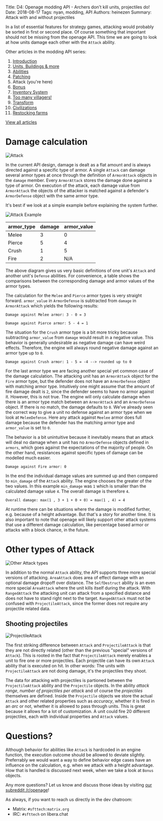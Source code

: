 Title: D4: Openage modding API - Archers don't kill units, projectiles do!
Date: 2018-08-17
Tags: nyan, modding, API
Authors: heinezen
Summary: Attack with and without projectiles

In a list of essential features for strategy games, attacking would probably be sorted in first or second place. Of course something that important should not be missing from the openage API. This time we are going to look at how units damage each other with the `Attack` ability.

Other articles in the modding API series:

1. [Introduction]({filename}/blog/D0000-openage_mod_api_intro.md)
2. [Units, Buildings & more]({filename}/blog/D0001-openage_mod_api_game_entity.md)
3. [Abilities]({filename}/blog/D0002-openage_mod_api_ability.md)
4. [Patching]({filename}/blog/D0003-openage_mod_api_patching.md)
5. Attack (you're here)
6. [Bonus]({filename}/blog/D0005-openage_mod_api_bonus.md)
7. [Inventory System]({filename}/blog/D0006-openage_mod_api_inventory.md)
8. [Too many villagers!]({filename}/blog/D0007-openage_mod_api_villager.md)
9. [Transform]({filename}/blog/D0008-openage_mod_api_transform.md)
10. [Civilizations]({filename}/blog/D0009-openage_mod_api_civ.md)
11. [Restocking farms]({filename}/blog/D0010-openage_mod_api_farming.md)

[View all articles]({filename}/blog/landing_page.md)

# Damage calculation

![Attack]({static}/images/D0004-attack-defense.png)

In the current API design, damage is dealt as a flat amount and is always directed against a specific type of armor. A single `Attack` can damage several armor types at once through the definition of `ArmorAttack` objects in the `damage` member. Every `ArmorAttack` stores the damage done against a type of armor. On execution of the attack, each damage value from `ArmorAttack` the objects of the attacker is matched against a defender's `ArmorDefense` object with the same armor type. 

It's best if we look at a simple example before explaining the system further.

![Attack Example]({static}/images/D0004-attack-example.png)

**armor_type** | **damage** | **armor_value**
---------------|------------|----------------
Melee          | 3          | 0
Pierce         | 5          | 4
Crush          | 1          | 5
Fire           | 2          | N/A

The above diagram gives us very basic definitions of one unit's `Attack` and another unit's `Defense` abilities. For convenience, a table shows the comparisons between the corresponding damage and armor values of the armor types.

The calculation for the `Melee` and `Pierce` armor types is very straight forward. `armor_value` in `ArmorDefense` is subtracted from `damage` in `ArmorAttack` which yields the following results:

```
Damage against Melee armor: 3 - 0 = 3 
```

```
Damage against Pierce armor: 5 - 4 = 1
```

The situation for the `Crush` armor type is a bit more tricky because subtracting `armor_value` from `damage` would result in a negative value. This behavior is generally undesirable as negative damage can have weird effects. Therefore, the engine will always round negative damage against an armor type up to `0`.

```
Damage against Crush armor: 1 - 5 = -4 --> rounded up to 0
```

For the last armor type we are facing another special yet common case of the damage calculation. The attacking unit has an `ArmorAttack` object for the `Fire` armor type, but the defender does not have an `ArmorDefense` object with matching armor type. Intuitively one might assume that the amount of fire damage dealt is `2`, since the defender seems to have no armor against it. However, this is not true. The engine will only calculate damage when there is an armor type match between an `ArmorAttack` and an `ArmorDefense` object. If there is no match, the damage defaults to `0`. We've already seen the correct way to give a unit no defense against an armor type when we look at `MeleeDefense`. Here any attack against `Meelee` armor does full damage because the defender has the matching armor type and `armor_value` is set to `0`.

The behavior is a bit unintuitive because it inevitably means that an attack will deal no damage when a unit has no `ArmorDefense` objects defined in `armors`, which goes against the expectations of the majority of people. On the other hand, resistances against specific types of damage can be modelled much easier.

```
Damage against Fire armor: 0
```

In the end the individual damage values are summed up and then compared to `min_damage` of the `Attack` ability. The engine chooses the greater of the two values. In this example `min_damage` was `1` which is smaller than the calculated damage value `4`. The overall damage is therefore `4`.

```
Overall damage: max(1 , 3 + 1 + 0 + 0) = max(1 , 4) = 4
```

At runtime there can be situations where the damage is modified further, e.g. because of a height advantage. But that's a story for another time. It is also important to note that openage will likely support other attack systems that use a different damage calculation, like percentage based armor or attacks with a block chance, in the future.

# Other types of Attack

![Other Attack types]({static}/images/D0004-attack-special.png)

In addition to the normal `Attack` ability, the API supports three more special versions of attacking. `AreaAttack` does area of effect damage with an optional damage dropoff over distance. The `SelfDestruct` ability is an even more special `AreaAttack` where the unit kills itself during the attack. With `RangedAttack` the attacking unit can attack from a specified distance and does not have to stand right next to the target. `RangedAttack` must not be confused with `ProjectileAttack`, since the former does not require any projectile related data.

## Shooting projectiles

![ProjectileAttack]({static}/images/D0004-attack-projectile.png)

The first striking difference between `Attack` and `ProjectileAttack` is that they are not directly related (other than the previous "special" versions of `Attack`). This is rooted in the fact that `ProjectileAttack` merely enables a unit to fire one or more projectiles. Each projectile can have its own `Attack` ability that is executed on hit. In other words: The units with `ProjectileAttack` are not doing damage, it's the projectiles they shoot.

The data for attacking with projectiles is partioned between the `ProjectileAttack` ability and the `Projectile` objects. In the ability *attack range*, *number of projectiles per attack* and of course the *projectiles* themselves are defined. Inside the `Projectile` objects we store the actual `Attack` and other related properties such as *accuracy*, whether it is fired in an *arc* or not, whether it is allowed to pass through units. This is great because it allows for a lot of customization. A unit could fire 20 different projectiles, each with individual properties and `Attack` values.

# Questions?

Although behavior for abilities like `Attack` is hardcoded in an engine function, the execution outcome should be allowed to deviate slightly. Preferrably we would want a way to define behavior edge cases have an influence on the calculation, e.g. when we attack with a height advantage. How that is handled is discussed next week, when we take a look at `Bonus` objects.

Any more questions? Let us know and discuss those ideas by visiting [our subreddit /r/openage](https://reddit.com/r/openage)!

As always, if you want to reach us directly in the dev chatroom:

* Matrix: `#sfttech:matrix.org`
* IRC: `#sfttech` on libera.chat
